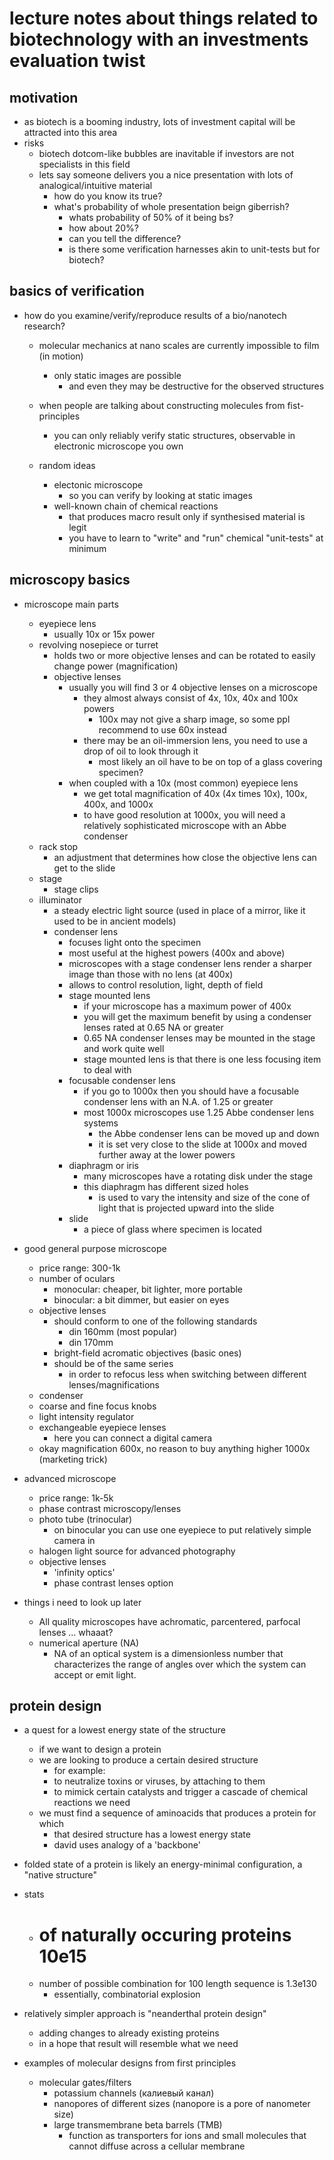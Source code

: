 # lecture notes about things related to biotechnology with an investments evaluation twist

## motivation

- as biotech is a booming industry, lots of investment capital will be attracted into this area
- risks
  - biotech dotcom-like bubbles are inavitable if investors are not specialists in this field
  - lets say someone delivers you a nice presentation with lots of analogical/intuitive material
    - how do you know its true?
    - what's probability of whole presentation beign giberrish?
      - whats probability of 50% of it being bs? 
      - how about 20%? 
      - can you tell the difference?
      - is there some verification harnesses akin to unit-tests but for biotech?


## basics of verification

- how do you examine/verify/reproduce results of a bio/nanotech research?
  - molecular mechanics at nano scales are currently impossible to film (in motion)
    - only static images are possible
      - and even they may be destructive for the observed structures
  - when people are talking about constructing molecules from fist-principles
    - you can only reliably verify static structures, observable in electronic microscope you own
  
  - random ideas
    - electonic microscope
      - so you can verify by looking at static images
    - well-known chain of chemical reactions
      - that produces macro result only if synthesised material is legit
      - you have to learn to "write" and "run" chemical "unit-tests" at minimum


## microscopy basics

- microscope main parts
  - eyepiece lens
    - usually 10x or 15x power
  - revolving nosepiece or turret
    - holds two or more objective lenses and can be rotated to easily change power (magnification)
    - objective lenses
      - usually you will find 3 or 4 objective lenses on a microscope
        - they almost always consist of 4x, 10x, 40x and 100x powers
          - 100x may not give a sharp image, so some ppl recommend to use 60x instead
        - there may be an oil-immersion lens, you need to use a drop of oil to look through it
          - most likely an oil have to be on top of a glass covering specimen?
      - when coupled with a 10x (most common) eyepiece lens
        - we get total magnification of 40x (4x times 10x), 100x, 400x, and 1000x
        - to have good resolution at 1000x, you will need a relatively sophisticated microscope with an Abbe condenser
  - rack stop
    - an adjustment that determines how close the objective lens can get to the slide
  - stage
    - stage clips
  - illuminator
    - a steady electric light source (used in place of a mirror, like it used to be in ancient models)
    - condenser lens
      - focuses light onto the specimen
      - most useful at the highest powers (400x and above)
      - microscopes with a stage condenser lens render a sharper image than those with no lens (at 400x)
      - allows to control resolution, light, depth of field
      - stage mounted lens
        - if your microscope has a maximum power of 400x
        - you will get the maximum benefit by using a condenser lenses rated at 0.65 NA or greater
        - 0.65 NA condenser lenses may be mounted in the stage and work quite well
        - stage mounted lens is that there is one less focusing item to deal with
      - focusable condenser lens
        - if you go to 1000x then you should have a focusable condenser lens with an N.A. of 1.25 or greater
        - most 1000x microscopes use 1.25 Abbe condenser lens systems
          - the Abbe condenser lens can be moved up and down
          - it is set very close to the slide at 1000x and moved further away at the lower powers
      - diaphragm or iris
        - many microscopes have a rotating disk under the stage
        - this diaphragm has different sized holes
          - is used to vary the intensity and size of the cone of light that is projected upward into the slide
      - slide
        - a piece of glass where specimen is located

- good general purpose microscope
  - price range: 300-1k
  - number of oculars
    - monocular: cheaper, bit lighter, more portable
    - binocular: a bit dimmer, but easier on eyes
  - objective lenses
    - should conform to one of the following standards
      - din 160mm (most popular)
      - din 170mm
    - bright-field acromatic objectives (basic ones)
    - should be of the same series
      - in order to refocus less when switching between different lenses/magnifications
  - condenser
  - coarse and fine focus knobs
  - light intensity regulator
  - exchangeable eyepiece lenses
    - here you can connect a digital camera
  - okay magnification 600x, no reason to buy anything higher 1000x (marketing trick)
  
- advanced microscope
  - price range: 1k-5k
  - phase contrast microscopy/lenses
  - photo tube (trinocular)
    - on binocular you can use one eyepiece to put relatively simple camera in
  - halogen light source for advanced photography
  - objective lenses
    - 'infinity optics' 
    - phase contrast lenses option

- things i need to look up later
  - All quality microscopes have achromatic, parcentered, parfocal lenses ... whaaat?
  - numerical aperture (NA)
    - NA of an optical system is a dimensionless number that characterizes the range of angles over which 
      the system can accept or emit light. 



## protein design

- a quest for a lowest energy state of the structure
    - if we want to design a protein
    - we are looking to produce a certain desired structure
        - for example: 
        - to neutralize toxins or viruses, by attaching to them
        - to mimick certain catalysts and trigger a cascade of chemical reactions we need
    - we must find a sequence of aminoacids that produces a protein for which
        - that desired structure has a lowest energy state
        - david uses analogy of a 'backbone'
- folded state of a protein is likely an energy-minimal configuration, a "native structure"
- stats
    - # of naturally occuring proteins 10e15
    - number of possible combination for 100 length sequence is 1.3e130
      - essentially, combinatorial explosion
- relatively simpler approach is "neanderthal protein design"
  - adding changes to already existing proteins
  - in a hope that result will resemble what we need

- examples of molecular designs from first principles
  - molecular gates/filters
    - potassium channels (калиевый канал)
    - nanopores of different sizes (nanopore is a pore of nanometer size)
    - large transmembrane beta barrels (TMB)
      -  function as transporters for ions and small molecules that cannot diffuse across a cellular membrane
  

